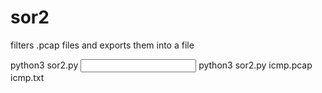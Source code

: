 # sor2
filters .pcap files and exports them into a file

python3 sor2.py <input> <output>
python3 sor2.py icmp.pcap icmp.txt
